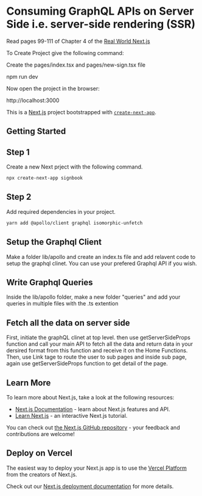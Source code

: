 # Consuming GraphQL APIs on Server Side i.e. server-side rendering (SSR)

Read pages 99-111 of Chapter 4 of the [Real World Next.js](https://www.packtpub.com/product/real-world-next-js/9781801073493)

To Create Project give the following command:

Create the pages/index.tsx and pages/new-sign.tsx file

npm run dev

Now open the project in the browser:

http://localhost:3000



This is a [Next.js](https://nextjs.org/) project bootstrapped with [`create-next-app`](https://github.com/vercel/next.js/tree/canary/packages/create-next-app).

## Getting Started


## Step 1
Create a new Next prject with the following command. 
```bash
npx create-next-app signbook
```

## Step 2
Add required dependencies in your project. 
```bash
yarn add @apollo/client graphql isomorphic-unfetch
```



## Setup the Graphql Client
Make a folder lib/apollo and create an index.ts file and add relavent code to setup the graphql clinet.
You can use your prefered Graphql API if you wish.

## Write Graphql Queries
Inside the lib/apollo folder, make a new folder "queries" and add your queries in multiple files with the .ts extention

## Fetch all the data on server side
First, initiate the graphQL clinet at top level. 
then use getServerSideProps function and call your main API to fetch all the data and return data in your dersired format from this function and receive it on the Home Functions. Then, use Link tage to route the user to sub pages and inside sub page, again use getServerSideProps function to get detail of the page. 

## Learn More

To learn more about Next.js, take a look at the following resources:

- [Next.js Documentation](https://nextjs.org/docs) - learn about Next.js features and API.
- [Learn Next.js](https://nextjs.org/learn) - an interactive Next.js tutorial.

You can check out [the Next.js GitHub repository](https://github.com/vercel/next.js/) - your feedback and contributions are welcome!

## Deploy on Vercel

The easiest way to deploy your Next.js app is to use the [Vercel Platform](https://vercel.com/new?utm_medium=default-template&filter=next.js&utm_source=create-next-app&utm_campaign=create-next-app-readme) from the creators of Next.js.

Check out our [Next.js deployment documentation](https://nextjs.org/docs/deployment) for more details.
